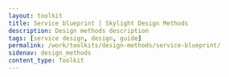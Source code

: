 ```yaml
---
layout: toolkit
title: Service blueprint | Skylight Design Methods
description: Design methods description
tags: [service design, design, guide]
permalink: /work/toolkits/design-methods/service-blueprint/
sidenav: design_methods
content_type: Toolkit
---
```


